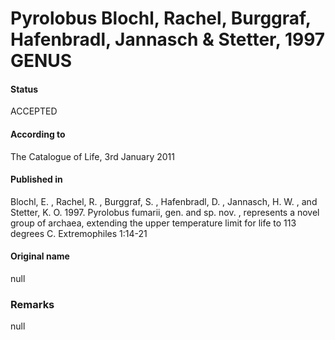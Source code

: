 # Pyrolobus Blochl, Rachel, Burggraf, Hafenbradl, Jannasch & Stetter, 1997 GENUS

#### Status
ACCEPTED

#### According to
The Catalogue of Life, 3rd January 2011

#### Published in
Blochl, E. , Rachel, R. , Burggraf, S. , Hafenbradl, D. , Jannasch, H. W. , and Stetter, K. O. 1997. Pyrolobus fumarii, gen. and sp. nov. , represents a novel group of archaea, extending the upper temperature limit for life to 113 degrees C. Extremophiles 1:14-21

#### Original name
null

### Remarks
null